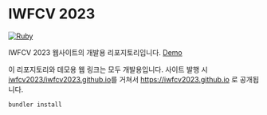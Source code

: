 # IWFCV 2023
[![Ruby](https://img.shields.io/badge/Ruby->=2.7.5-CC342D?logo=ruby&logoColor=white)]()

IWFCV 2023 웹사이트의 개발용 리포지토리입니다. [Demo](https://iwfcv.ho9.me)  

이 리포지토리와 데모용 웹 링크는 모두 개발용입니다. 사이트 발행 시 [iwfcv2023/iwfcv2023.github.io](https://github.com/iwfcv2023/iwfcv2023.github.io)를 거쳐서 https://iwfcv2023.github.io 로 공개됩니다.

```sh
bundler install
```
